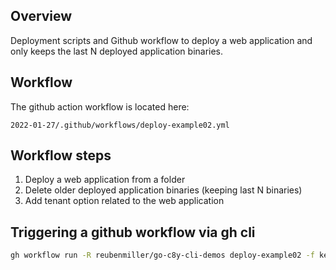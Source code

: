 
## Overview

Deployment scripts and Github workflow to deploy a web application and only keeps the last N deployed application binaries.

## Workflow

The github action workflow is located here:

`2022-01-27/.github/workflows/deploy-example02.yml`

## Workflow steps

1. Deploy a web application from a folder
2. Delete older deployed application binaries (keeping last N binaries)
3. Add tenant option related to the web application

## Triggering a github workflow via gh cli

```sh
gh workflow run -R reubenmiller/go-c8y-cli-demos deploy-example02 -f keep_last=5
```
